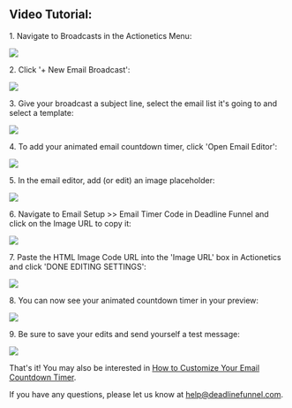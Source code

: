 ## Video Tutorial:

1\.  Navigate to Broadcasts in the Actionetics Menu: 

![](https://d33v4339jhl8k0.cloudfront.net/docs/assets/53974d6ce4b0c76107b109d1/images/592f19cd0428634b4a3394f4/file-lhGQfZdj8f.png)


2\. Click '+ New Email Broadcast': 

![](https://d33v4339jhl8k0.cloudfront.net/docs/assets/53974d6ce4b0c76107b109d1/images/592f1a6c2c7d3a074e8af574/file-iv92YH0GjH.png)


3\. Give your broadcast a subject line, select the email list it's going to and select a template: 

![](https://d33v4339jhl8k0.cloudfront.net/docs/assets/53974d6ce4b0c76107b109d1/images/592f1b082c7d3a074e8af57d/file-hlC12hmSja.png)


4\. To add your animated email countdown timer, click 'Open Email Editor': 

![](https://d33v4339jhl8k0.cloudfront.net/docs/assets/53974d6ce4b0c76107b109d1/images/592f1b882c7d3a074e8af581/file-3RYSztEdEw.png)


5\. In the email editor, add (or edit) an image placeholder: 

![](https://d33v4339jhl8k0.cloudfront.net/docs/assets/53974d6ce4b0c76107b109d1/images/592f1bff2c7d3a074e8af587/file-PNAYbE5IAM.png)


6\. Navigate to Email Setup >> Email Timer Code in Deadline Funnel and click on the Image URL to copy it: 

![](https://d33v4339jhl8k0.cloudfront.net/docs/assets/53974d6ce4b0c76107b109d1/images/5a7b40740428634376cfe917/file-o9H66kAXtU.png)


7\. Paste the HTML Image Code URL into the 'Image URL' box in Actionetics and click 'DONE EDITING SETTINGS': 

![](https://d33v4339jhl8k0.cloudfront.net/docs/assets/53974d6ce4b0c76107b109d1/images/592f1c992c7d3a074e8af597/file-5hcsCimtPt.png)


8\. You can now see your animated countdown timer in your preview: 

![](https://d33v4339jhl8k0.cloudfront.net/docs/assets/53974d6ce4b0c76107b109d1/images/592f1d1f2c7d3a074e8af5a1/file-NpSLNK5ZF4.png)


9\. Be sure to save your edits and send yourself a test message: 

![](https://d33v4339jhl8k0.cloudfront.net/docs/assets/53974d6ce4b0c76107b109d1/images/592f1dc22c7d3a074e8af5ab/file-r86fYFVMe1.png)

That's it! You may also be interested in  [How to Customize Your Email
Countdown Timer](http://documentation.deadlinefunnel.com/article/223-how-to-customize-the-email-countdown-timer).

If you have any questions, please let us know at
[help@deadlinefunnel.com](mailto:mailto:help@deadlinefunnel.com).

